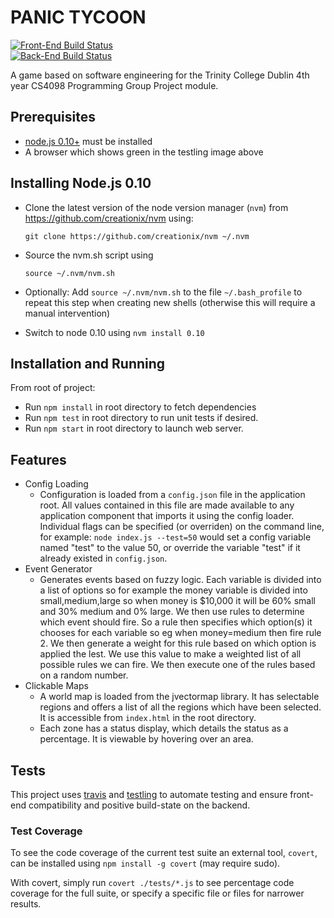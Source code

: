 PANIC TYCOON
============

[![Front-End Build Status](https://ci.testling.com/Panic-Tycoons/panic-tycoon.png)](https://ci.testling.com/Panic-Tycoons/panic-tycoon)  
[![Back-End Build Status](https://travis-ci.org/Panic-Tycoons/panic-tycoon.png?branch=master)](https://travis-ci.org/Panic-Tycoons/panic-tycoon)

A game based on software engineering for the Trinity College Dublin 4th year CS4098 Programming Group Project module.

## Prerequisites 

* [node.js 0.10+](http://nodejs.org/download/) must be installed 
* A browser which shows green in the testling image above

## Installing Node.js 0.10

* Clone the latest version of the node version manager (`nvm`) from https://github.com/creationix/nvm using:

    ```
    git clone https://github.com/creationix/nvm ~/.nvm
    ```

* Source the nvm.sh script using

    ```
    source ~/.nvm/nvm.sh
    ```

* Optionally: Add `source ~/.nvm/nvm.sh` to the file `~/.bash_profile` to repeat this step when creating new shells (otherwise this will require a manual intervention)

* Switch to node 0.10 using `nvm install 0.10`

## Installation and Running

From root of project:

* Run `npm install` in root directory to fetch dependencies
* Run `npm test` in root directory to run unit tests if desired.
* Run `npm start` in root directory to launch web server.

## Features

* Config Loading
    * Configuration is loaded from a `config.json` file in the application root. All values contained in this file are made available to any application component that imports it using the config loader. Individual flags can be specified (or overriden) on the command line, for example: `node index.js --test=50` would set a config variable named "test" to the value 50, or override the variable "test" if it already existed in `config.json`.
* Event Generator
	* Generates events based on fuzzy logic. Each variable is divided into a list of options so for example the money variable is divided into small,medium,large so when money is $10,000 it will be 60% small and 30% medium and 0% large. We then use rules to determine which event should fire. So a rule then specifies which option(s) it chooses for each variable so eg when money=medium then fire rule 2. We then generate a weight for this rule based on which option is applied the lest. We use this value to make a weighted list of all possible rules we can fire. We then execute one of the rules based on a random number. 
* Clickable Maps
    * A world map is loaded from the jvectormap library. It has selectable regions and offers a list of all the regions which have been selected. It is accessible from `index.html` in the root directory.
    * Each zone has a status display, which details the status as a percentage. It is viewable by hovering over an area.

## Tests

This project uses [travis](http://travis-ci.org) and [testling](http://ci.testling.com) to automate testing and ensure front-end compatibility and positive build-state on the backend.

### Test Coverage

To see the code coverage of the current test suite an external tool, `covert`, can be installed using `npm install -g covert` (may require sudo).

With covert, simply run `covert ./tests/*.js` to see percentage code coverage for the full suite, or specify a specific file or files for narrower results.
